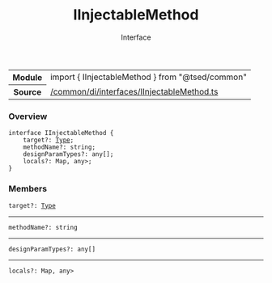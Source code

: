 
<header class="symbol-info-header"><h1 id="iinjectablemethod">IInjectableMethod</h1><label class="symbol-info-type-label interface">Interface</label></header>
<!-- summary -->
<section class="symbol-info"><table class="is-full-width"><tbody><tr><th>Module</th><td><div class="lang-typescript"><span class="token keyword">import</span> { IInjectableMethod }&nbsp;<span class="token keyword">from</span>&nbsp;<span class="token string">"@tsed/common"</span></div></td></tr><tr><th>Source</th><td><a href="https://github.com/Romakita/ts-express-decorators/blob/v4.15.0/src//common/di/interfaces/IInjectableMethod.ts#L0-L0">/common/di/interfaces/IInjectableMethod.ts</a></td></tr></tbody></table></section>
<!-- overview -->


### Overview


<pre><code class="typescript-lang "><span class="token keyword">interface</span> IInjectableMethod<T> <span class="token punctuation">{</span>
    target?<span class="token punctuation">:</span> <a href="#api/core/type"><span class="token">Type</span></a><T><span class="token punctuation">;</span>
    methodName?<span class="token punctuation">:</span> <span class="token keyword">string</span><span class="token punctuation">;</span>
    designParamTypes?<span class="token punctuation">:</span> <span class="token keyword">any</span><span class="token punctuation">[</span><span class="token punctuation">]</span><span class="token punctuation">;</span>
    locals?<span class="token punctuation">:</span> Map<Function<span class="token punctuation">,</span> <span class="token keyword">any</span>><span class="token punctuation">;</span>
<span class="token punctuation">}</span></code></pre>


<!-- Parameters -->

<!-- Description -->

<!-- Members -->







### Members



<div class="method-overview">
<pre><code class="typescript-lang ">target?<span class="token punctuation">:</span> <a href="#api/core/type"><span class="token">Type</span></a><T></code></pre>
</div>




<hr/>



<div class="method-overview">
<pre><code class="typescript-lang ">methodName?<span class="token punctuation">:</span> <span class="token keyword">string</span></code></pre>
</div>




<hr/>



<div class="method-overview">
<pre><code class="typescript-lang ">designParamTypes?<span class="token punctuation">:</span> <span class="token keyword">any</span><span class="token punctuation">[</span><span class="token punctuation">]</span></code></pre>
</div>




<hr/>



<div class="method-overview">
<pre><code class="typescript-lang ">locals?<span class="token punctuation">:</span> Map<Function<span class="token punctuation">,</span> <span class="token keyword">any</span>></code></pre>
</div>








